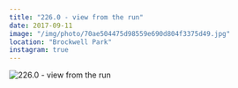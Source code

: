 ```yaml
---
title: "226.0 - view from the run"
date: 2017-09-11
image: "/img/photo/70ae504475d98559e690d804f3375d49.jpg"
location: "Brockwell Park"
instagram: true
---
```


![226.0 - view from the run](/img/photo/70ae504475d98559e690d804f3375d49.jpg)
